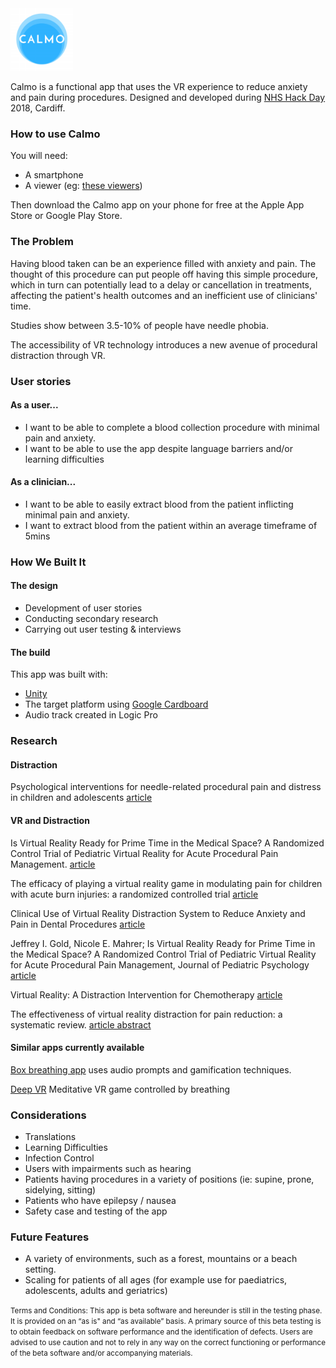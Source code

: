 <img src="Calmo_logo.png" alt="logo" style="width: 100px;"/>

Calmo is a functional app that uses the VR experience to reduce anxiety and pain during procedures. Designed and developed during [NHS Hack Day](http://nhshackday.com/index.html) 2018, Cardiff.

### How to use Calmo

You will need:

* A smartphone
* A viewer (eg: [these viewers](https://vr.google.com/intl/en_uk/cardboard/get-cardboard/))

Then download the Calmo app on your phone for free at the Apple App Store or Google Play Store.

### The Problem

Having blood taken can be an experience filled with anxiety and pain. The thought of this procedure can put people off having this simple procedure, which in turn can potentially lead to a delay or cancellation in treatments, affecting the patient's health outcomes and an inefficient use of clinicians' time.

Studies show between 3.5-10% of people have needle phobia.

The accessibility of VR technology introduces a new avenue of procedural distraction through VR.

### User stories

#### As a user...

* I want to be able to complete a blood collection procedure with minimal pain and anxiety.
* I want to be able to use the app despite language barriers and/or learning difficulties

#### As a clinician...

* I want to be able to easily extract blood from the patient inflicting minimal pain and anxiety.
* I want to extract blood from the patient within an average timeframe of 5mins

### How We Built It

#### The design

* Development of user stories
* Conducting secondary research
* Carrying out user testing & interviews

#### The build

This app was built with:

* [Unity](https://unity3d.com/learn/tutorials/s/virtual-reality)
* The target platform using [Google Cardboard](https://vr.google.com/cardboard/)
* Audio track created in Logic Pro

### Research

#### Distraction

Psychological interventions for needle-related procedural pain and distress in children and adolescents [article](http://www.cochrane.org/CD005179/SYMPT_psychological-interventions-for-needle-related-procedural-pain-and-distress-in-children-and-adolescents)

#### VR and Distraction

Is Virtual Reality Ready for Prime Time in the Medical Space? A Randomized Control Trial of Pediatric Virtual Reality for Acute Procedural Pain Management. [article](https://www.ncbi.nlm.nih.gov/pubmed/29053848)

The efficacy of playing a virtual reality game in modulating pain for children with acute burn injuries: a randomized controlled trial [article](<https://www.ncbi.nlm.nih.gov/pubmed/?term=Das%2C+D.+A.%2C+Grimmer%2C+K.+A.%2C+Sparnon%2C+A.+L.%2C+McRae%2C+S.+E.%2C+%26%C2%A0Thomas%2C+B.+H.+(2005).+The+efficacy+of+playing+a+virtual+reality%C2%A0game+in+modulating+pain+for+children+with+acute+burn%C2%A0injuries>)

Clinical Use of Virtual Reality Distraction System to Reduce Anxiety and Pain in Dental Procedures [article](https://www.ncbi.nlm.nih.gov/pmc/articles/PMC4043252/)

Jeffrey I. Gold, Nicole E. Mahrer; Is Virtual Reality Ready for Prime Time in the Medical Space? A Randomized Control Trial of Pediatric Virtual Reality for Acute Procedural Pain Management, Journal of Pediatric Psychology [article](pdf)

Virtual Reality: A Distraction Intervention for Chemotherapy [article](https://www.ncbi.nlm.nih.gov/pmc/articles/PMC2121303/)

The effectiveness of virtual reality distraction for pain reduction: a systematic review. [article abstract](https://www.ncbi.nlm.nih.gov/pubmed/20691523?dopt=Abstract)

#### Similar apps currently available

[Box breathing app](http://boxbreathing.org/) uses audio prompts and gamification techniques.

[Deep VR](http://www.exploredeep.com/#about-deep) Meditative VR game controlled by breathing

### Considerations

* Translations
* Learning Difficulties
* Infection Control
* Users with impairments such as hearing
* Patients having procedures in a variety of positions (ie: supine, prone, sidelying, sitting)
* Patients who have epilepsy / nausea
* Safety case and testing of the app

### Future Features

* A variety of environments, such as a forest, mountains or a beach setting.
* Scaling for patients of all ages (for example use for paediatrics, adolescents, adults and geriatrics)

<small>Terms and Conditions: This app is beta software and hereunder is still in the testing phase. It is provided on an “as is" and “as available” basis. A primary source of this beta testing is to obtain feedback on software performance and the identification of defects. Users are advised to use caution and not to rely in any way on the correct functioning or performance of the beta software and/or accompanying materials.</small>
